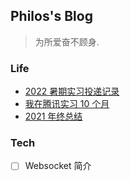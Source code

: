 ## Philos's Blog
> 为所爱奋不顾身.		
> 				

### Life
- [2022 暑期实习投递记录](./content/cn/%E7%94%9F%E6%B4%BB%20%7C%202022%20%E6%9A%91%E6%9C%9F%E5%AE%9E%E4%B9%A0%E6%8A%95%E9%80%92%E8%AE%B0%E5%BD%95.md)
- [我在腾讯实习 10 个月](./content/cn/%E7%94%9F%E6%B4%BB%20%7C%20%E6%88%91%E5%9C%A8%E8%85%BE%E8%AE%AF%E5%AE%9E%E4%B9%A0%2010%20%E4%B8%AA%E6%9C%88.md)
- [2021 年终总结](./content/cn/%E7%94%9F%E6%B4%BB%20%7C%202021%20%E5%B9%B4%E7%BB%88%E6%80%BB%E7%BB%93.md)
### Tech
- [ ] Websocket 简介
